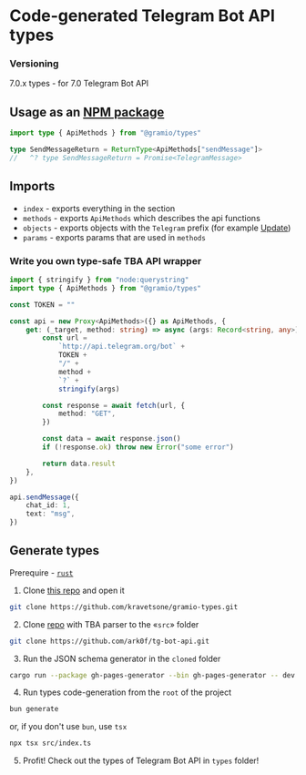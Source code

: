 # Code-generated Telegram Bot API types

### Versioning

7.0.x types - for 7.0 Telegram Bot API

## Usage as an [NPM package](https://www.npmjs.com/package/@gramio/types)

```ts
import type { ApiMethods } from "@gramio/types"

type SendMessageReturn = ReturnType<ApiMethods["sendMessage"]>
//   ^? type SendMessageReturn = Promise<TelegramMessage>
```

## Imports

-   `index` - exports everything in the section
-   `methods` - exports `ApiMethods` which describes the api functions
-   `objects` - exports objects with the `Telegram` prefix (for example [Update](https://core.telegram.org/bots/api/#update))
-   `params` - exports params that are used in `methods`

### Write you own type-safe TBA API wrapper

```typescript
import { stringify } from "node:querystring"
import type { ApiMethods } from "@gramio/types"

const TOKEN = ""

const api = new Proxy<ApiMethods>({} as ApiMethods, {
    get: (_target, method: string) => async (args: Record<string, any>) => {
        const url =
            `http://api.telegram.org/bot` +
            TOKEN +
            "/" +
            method +
            `?` +
            stringify(args)

        const response = await fetch(url, {
            method: "GET",
        })

        const data = await response.json()
        if (!response.ok) throw new Error("some error")

        return data.result
    },
})

api.sendMessage({
    chat_id: 1,
    text: "msg",
})
```

## Generate types

Prerequire - [`rust`](https://www.rust-lang.org/)

1. Clone [this repo](https://github.com/kravetsone/gramio-types) and open it

```bash
git clone https://github.com/kravetsone/gramio-types.git
```

2. Clone [repo](https://github.com/ark0f/tg-bot-api) with TBA parser to the «`src`» folder

```bash
git clone https://github.com/ark0f/tg-bot-api.git
```

3. Run the JSON schema generator in the `cloned` folder

```bash
cargo run --package gh-pages-generator --bin gh-pages-generator -- dev
```

4. Run types code-generation from the `root` of the project

```bash
bun generate
```

or, if you don't use `bun`, use `tsx`

```bash
npx tsx src/index.ts
```

5. Profit! Check out the types of Telegram Bot API in `types` folder!
